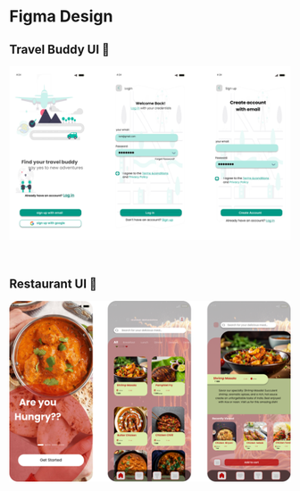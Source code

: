 # Figma Design
## Travel Buddy UI 🧭
![Ui](figmadesign/Group10.png)
<br>
<br>
<br>

## Restaurant UI 🍜
![Restaurant](figmadesign/restaurant.png)
